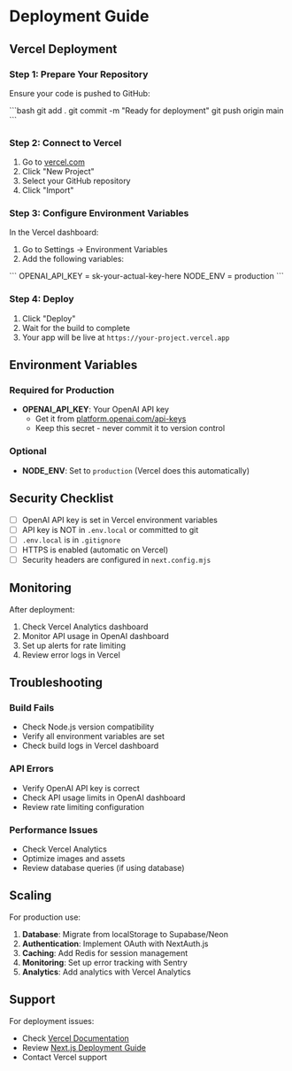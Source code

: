# Deployment Guide

## Vercel Deployment

### Step 1: Prepare Your Repository

Ensure your code is pushed to GitHub:

\`\`\`bash
git add .
git commit -m "Ready for deployment"
git push origin main
\`\`\`

### Step 2: Connect to Vercel

1. Go to [vercel.com](https://vercel.com)
2. Click "New Project"
3. Select your GitHub repository
4. Click "Import"

### Step 3: Configure Environment Variables

In the Vercel dashboard:

1. Go to Settings → Environment Variables
2. Add the following variables:

\`\`\`
OPENAI_API_KEY = sk-your-actual-key-here
NODE_ENV = production
\`\`\`

### Step 4: Deploy

1. Click "Deploy"
2. Wait for the build to complete
3. Your app will be live at `https://your-project.vercel.app`

## Environment Variables

### Required for Production

- **OPENAI_API_KEY**: Your OpenAI API key
  - Get it from [platform.openai.com/api-keys](https://platform.openai.com/api-keys)
  - Keep this secret - never commit it to version control

### Optional

- **NODE_ENV**: Set to `production` (Vercel does this automatically)

## Security Checklist

- [ ] OpenAI API key is set in Vercel environment variables
- [ ] API key is NOT in `.env.local` or committed to git
- [ ] `.env.local` is in `.gitignore`
- [ ] HTTPS is enabled (automatic on Vercel)
- [ ] Security headers are configured in `next.config.mjs`

## Monitoring

After deployment:

1. Check Vercel Analytics dashboard
2. Monitor API usage in OpenAI dashboard
3. Set up alerts for rate limiting
4. Review error logs in Vercel

## Troubleshooting

### Build Fails

- Check Node.js version compatibility
- Verify all environment variables are set
- Check build logs in Vercel dashboard

### API Errors

- Verify OpenAI API key is correct
- Check API usage limits in OpenAI dashboard
- Review rate limiting configuration

### Performance Issues

- Check Vercel Analytics
- Optimize images and assets
- Review database queries (if using database)

## Scaling

For production use:

1. **Database**: Migrate from localStorage to Supabase/Neon
2. **Authentication**: Implement OAuth with NextAuth.js
3. **Caching**: Add Redis for session management
4. **Monitoring**: Set up error tracking with Sentry
5. **Analytics**: Add analytics with Vercel Analytics

## Support

For deployment issues:
- Check [Vercel Documentation](https://vercel.com/docs)
- Review [Next.js Deployment Guide](https://nextjs.org/docs/deployment)
- Contact Vercel support

